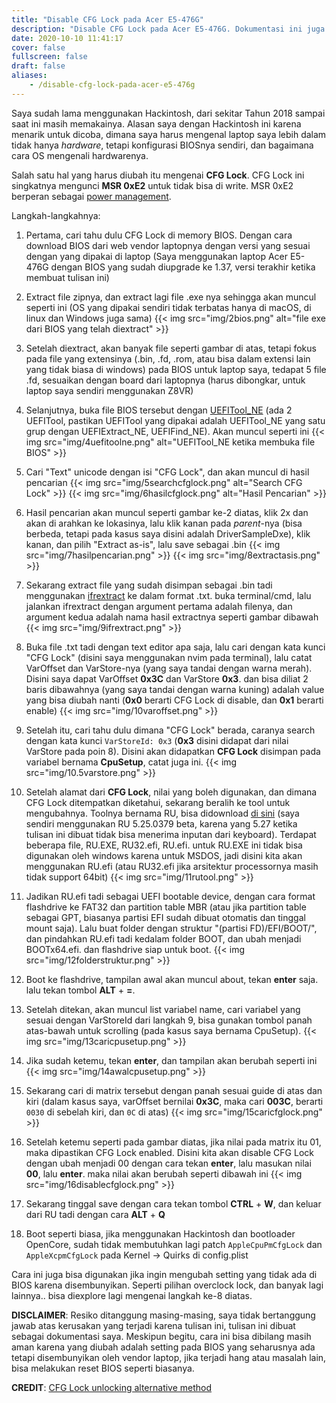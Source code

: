 ```yaml
---
title: "Disable CFG Lock pada Acer E5-476G"
description: "Disable CFG Lock pada Acer E5-476G. Dokumentasi ini juga bisa digunakan untuk mengubah setting BIOS yang tersembunyi atau disembunyikan oleh vendor laptop."
date: 2020-10-10 11:41:17
cover: false
fullscreen: false
draft: false
aliases:
    - /disable-cfg-lock-pada-acer-e5-476g
---
```


Saya sudah lama menggunakan Hackintosh, dari sekitar Tahun 2018 sampai saat ini masih memakainya. Alasan saya dengan Hackintosh ini karena menarik untuk dicoba, dimana saya harus mengenal laptop saya lebih dalam tidak hanya _hardware_, tetapi konfigurasi BIOSnya sendiri, dan bagaimana cara OS mengenali hardwarenya.

Salah satu hal yang harus diubah itu mengenai **CFG Lock**. CFG Lock ini singkatnya mengunci **MSR 0xE2** untuk tidak bisa di write. MSR 0xE2 berperan sebagai [power management](https://pikeralpha.wordpress.com/2013/06/04/haswell-power-management-fix/).

Langkah-langkahnya:

1. Pertama, cari tahu dulu CFG Lock di memory BIOS. Dengan cara download BIOS dari web vendor laptopnya dengan versi yang sesuai dengan yang dipakai di laptop (Saya menggunakan laptop Acer E5-476G dengan BIOS yang sudah diupgrade ke 1.37, versi terakhir ketika membuat tulisan ini)

2. Extract file zipnya, dan extract lagi file .exe nya sehingga akan muncul seperti ini (OS yang dipakai sendiri tidak terbatas hanya di macOS, di linux dan Windows juga sama) {{< img src="img/2bios.png" alt="file exe dari BIOS yang telah diextract" >}}

3. Setelah diextract, akan banyak file seperti gambar di atas, tetapi fokus pada file yang extensinya (.bin, .fd, .rom, atau bisa dalam extensi lain yang tidak biasa di windows) pada BIOS untuk laptop saya, tedapat 5 file .fd, sesuaikan dengan board dari laptopnya (harus dibongkar, untuk laptop saya sendiri menggunakan Z8VR)

4. Selanjutnya, buka file BIOS tersebut dengan [UEFITool_NE](https://github.com/LongSoft/UEFITool/releases) (ada 2 UEFITool, pastikan UEFITool yang dipakai adalah UEFITool_NE yang satu grup dengan UEFIExtract_NE, UEFIFind_NE). Akan muncul seperti ini {{< img src="img/4uefitoolne.png" alt="UEFITool_NE ketika membuka file BIOS" >}}

5. Cari "Text" unicode dengan isi "CFG Lock", dan akan muncul di hasil pencarian {{< img src="img/5searchcfglock.png" alt="Search CFG Lock" >}} {{< img src="img/6hasilcfglock.png" alt="Hasil Pencarian" >}}

6. Hasil pencarian akan muncul seperti gambar ke-2 diatas, klik 2x dan akan di arahkan ke lokasinya, lalu klik kanan pada _parent_-nya (bisa berbeda, tetapi pada kasus saya disini adalah DriverSampleDxe), klik kanan, dan pilih "Extract as-is", lalu save sebagai .bin {{< img src="img/7hasilpencarian.png" >}} {{< img src="img/8extractasis.png" >}}

7. Sekarang extract file yang sudah disimpan sebagai .bin tadi menggunakan [ifrextract](https://github.com/LongSoft/Universal-IFR-Extractor/releases) ke dalam format .txt. buka terminal/cmd, lalu jalankan ifrextract dengan argument pertama adalah filenya, dan argument kedua adalah nama hasil extractnya seperti gambar dibawah {{< img src="img/9ifrextract.png" >}}

8. Buka file .txt tadi dengan text editor apa saja, lalu cari dengan kata kunci "CFG Lock" (disini saya menggunakan nvim pada terminal), lalu catat VarOffset dan VarStore-nya (yang saya tandai dengan warna merah). Disini saya dapat VarOffset **0x3C** dan VarStore **0x3**. dan bisa diliat 2 baris dibawahnya (yang saya tandai dengan warna kuning) adalah value yang bisa diubah nanti (**0x0** berarti CFG Lock di disable, dan **0x1** berarti enable) {{< img src="img/10varoffset.png" >}}

9. Setelah itu, cari tahu dulu dimana "CFG Lock" berada, caranya search dengan kata kunci `VarStoreId: 0x3` (**0x3** disini didapat dari nilai VarStore pada poin 8). Disini akan didapatkan **CFG Lock** disimpan pada variabel bernama **CpuSetup**, catat juga ini. {{< img src="img/10.5varstore.png" >}}

10. Setelah alamat dari **CFG Lock**, nilai yang boleh digunakan, dan dimana CFG Lock ditempatkan diketahui, sekarang beralih ke tool untuk mengubahnya. Toolnya bernama RU, bisa didownload [di sini](https://ruexe.blogspot.com/) (saya sendiri menggunakan RU 5.25.0379 beta, karena yang 5.27 ketika tulisan ini dibuat tidak bisa menerima inputan dari keyboard). Terdapat beberapa file, RU.EXE, RU32.efi, RU.efi. untuk RU.EXE ini tidak bisa digunakan oleh windows karena untuk MSDOS, jadi disini kita akan menggunakan RU.efi (atau RU32.efi jika arsitektur processornya masih tidak support 64bit) {{< img src="img/11rutool.png" >}}

11. Jadikan RU.efi tadi sebagai UEFI bootable device, dengan cara format flashdrive ke FAT32 dan partition table MBR (atau jika partition table sebagai GPT, biasanya partisi EFI sudah dibuat otomatis dan tinggal mount saja). Lalu buat folder dengan struktur "(partisi FD)/EFI/BOOT/", dan pindahkan RU.efi tadi kedalam folder BOOT, dan ubah menjadi BOOTx64.efi. dan flashdrive siap untuk boot. {{< img src="img/12folderstruktur.png" >}}

12. Boot ke flashdrive, tampilan awal akan muncul about, tekan **enter** saja. lalu tekan tombol **ALT** + **=**.

13. Setelah ditekan, akan muncul list variabel name, cari variabel yang sesuai dengan VarStoreId dari langkah 9, bisa gunakan tombol panah atas-bawah untuk scrolling (pada kasus saya bernama CpuSetup). {{< img src="img/13caricpusetup.png" >}}

14. Jika sudah ketemu, tekan **enter**, dan tampilan akan berubah seperti ini  {{< img src="img/14awalcpusetup.png" >}}

15. Sekarang cari di matrix tersebut dengan panah sesuai guide di atas dan kiri (dalam kasus saya, varOffset bernilai **0x3C**, maka cari **003C**, berarti `0030` di sebelah kiri, dan `0C` di atas) {{< img src="img/15caricfglock.png" >}}

16. Setelah ketemu seperti pada gambar diatas, jika nilai pada matrix itu 01, maka dipastikan CFG Lock enabled. Disini kita akan disable CFG Lock dengan ubah menjadi 00 dengan cara tekan **enter**, lalu masukan nilai **00**, lalu **enter**. maka nilai akan berubah seperti dibawah ini {{< img src="img/16disablecfglock.png" >}}

17. Sekarang tinggal save dengan cara tekan tombol **CTRL** + **W**, dan keluar dari RU tadi dengan cara **ALT** + **Q**

18. Boot seperti biasa, jika menggunakan Hackintosh dan bootloader OpenCore, sudah tidak membutuhkan lagi patch `AppleCpuPmCfgLock` dan `AppleXcpmCfgLock` pada Kernel -> Quirks di config.plist

Cara ini juga bisa digunakan jika ingin mengubah setting yang tidak ada di BIOS karena disembunyikan. Seperti pilihan overclock lock, dan banyak lagi lainnya.. bisa diexplore lagi mengenai langkah ke-8 diatas.

**DISCLAIMER**: Resiko ditanggung masing-masing, saya tidak bertanggung jawab atas kerusakan yang terjadi karena tulisan ini, tulisan ini dibuat sebagai dokumentasi saya.
Meskipun begitu, cara ini bisa dibilang masih aman karena yang diubah adalah setting pada BIOS yang seharusnya ada tetapi disembunyikan oleh vendor laptop, jika terjadi hang atau masalah lain, bisa melakukan reset BIOS seperti biasanya.

**CREDIT**: [CFG Lock unlocking alternative method](https://www.reddit.com/r/hackintosh/comments/hz2rtm/cfg_lockunlocking_alternative_method/)
